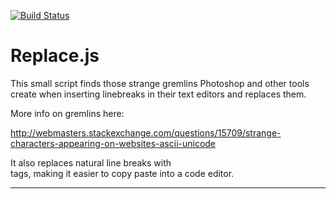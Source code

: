 [![Build Status](https://travis-ci.org/Automattic/_s.svg?branch=master)](https://travis-ci.org/Automattic/_s)

Replace.js
=================

This small script finds those strange gremlins Photoshop and other tools create when inserting linebreaks in their text editors and replaces them. 

More info on gremlins here:

http://webmasters.stackexchange.com/questions/15709/strange-characters-appearing-on-websites-ascii-unicode


It also replaces natural line breaks with <br> tags, making it easier to copy paste into a code editor.

---------------


